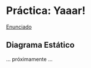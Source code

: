 # Práctica: Yaaar!

[Enunciado](https://docs.google.com/document/d/e/2PACX-1vTHVcM-A2FmFpJBKnkpjr8MXI-KsqUp6fm9_GrcP2TUr8aWc5h-Sfj9FY28vVtCwoJ6R-gm1ACIbW8-/pub)

## Diagrama Estático

... próximamente ...